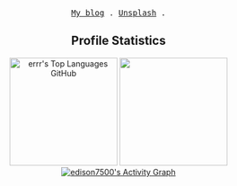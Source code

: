 <div align="center">
  <samp>
    <a href="https://www.jiaxin.im">My blog</a> .
    <a href="https://unsplash.com/@truth6474">Unsplash</a> .
  </samp>
</div>

<div align="center">
  <h2>Profile Statistics</h2>
</div>

<div align="center">
  <img height="192px" alt="errr's Top Languages GitHub" src="https://github-readme-stats.vercel.app/api/top-langs/?username=edison7500&theme=tokyonight&title_color=00abf0&color=E3E3E3&text_color=DEDEDE&hide_border=true&text_bold=true&layout=compact"weight=41% height="192px" />
  <img height="192px" src="https://github-readme-stats.vercel.app/api?username=edison7500&theme=tokyonight&rank_icon=github&title_color=00abf0&color=E3E3E3&text_color=DEDEDE&hide_border=true&custom_title=GitHub⠀Stats&show_icons=true" />
</div>

<div align="center">
<!--   <img src="https://github-readme-stats.vercel.app/api/wakatime?username=edison7500&layout=compact&theme=shadow_blue&hide=Other&title_color=00abf0&bg_color=00000000&text_color=DEDEDE&border_color=00000000"> -->
  <a href="https://github.com/edison7500/edison7500"><img alt="edison7500's Activity Graph" src="https://github-readme-activity-graph.vercel.app/graph/?username=edison7500&bg_color=RRGGBBAA&title_color=00abf0&color=00abf0&line=00abf0&point=DEDEDE&hide_border=true&custom_title=Contribution⠀Graph" /></a>
</div>

